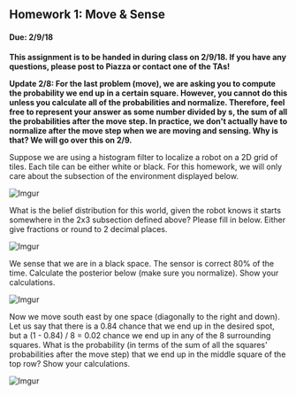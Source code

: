## Homework 1: Move & Sense
#### Due: 2/9/18

__This assignment is to be handed in during class on 2/9/18. If you have any questions, please post to Piazza or contact one of the TAs!__

__Update 2/8: For the last problem (move), we are asking you to compute the probability we end up in a certain square. However, you cannot do this unless you calculate all of the probabilities and normalize. Therefore, feel free to represent your answer as some number divided by s, the sum of all the probabilities after the move step. In practice, we don't actually have to normalize after the move step when we are moving and sensing. Why is that? We will go over this on 2/9.__

Suppose we are using a histogram filter to localize a robot on a 2D grid of tiles. Each tile can be either white or black. For this homework, we will only care about the subsection of the environment displayed below.

![Imgur](https://i.imgur.com/GFlAb26.png)

What is the belief distribution for this world, given the robot knows it starts somewhere in the 2x3 subsection defined above? Please fill in below. Either give fractions or round to 2 decimal places.

![Imgur](https://i.imgur.com/fGWHIGg.png)

We sense that we are in a black space. The sensor is correct 80% of the time. Calculate the posterior below (make sure you normalize). Show your calculations.

![Imgur](https://i.imgur.com/fGWHIGg.png)

Now we move south east by one space (diagonally to the right and down). Let us say that there is a 0.84 chance that we end up in the desired spot, but a (1 - 0.84) / 8 = 0.02 chance we end up in any of the 8 surrounding squares. What is the probability (in terms of the sum of all the squares' probabilities after the move step) that we end up in the middle square of the top row? Show your calculations.

![Imgur](https://i.imgur.com/fGWHIGg.png)
